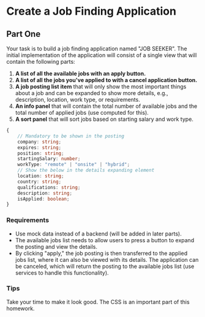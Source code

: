 
# Create a Job Finding Application

## Part One

Your task is to build a job finding application named "JOB SEEKER". The initial implementation of the application will consist of a single view that will contain the following parts:

1. **A list of all the available jobs with an apply button.**
2. **A list of all the jobs you've applied to with a cancel application button.**
3. **A job posting list item** that will only show the most important things about a job and can be expanded to show more details, e.g., description, location, work type, or requirements.
4. **An info panel** that will contain the total number of available jobs and the total number of applied jobs (use computed for this).
5. **A sort panel** that will sort jobs based on starting salary and work type.

```typescript
{
    // Mandatory to be shown in the posting
    company: string;
    expires: string;
    position: string;
    startingSalary: number;
    workType: "remote" | "onsite" | "hybrid";
    // Show the below in the details expanding element
    location: string;
    country: string;
    qualifications: string;
    description: string;
    isApplied: boolean;
}
```

### Requirements

- Use mock data instead of a backend (will be added in later parts).
- The available jobs list needs to allow users to press a button to expand the posting and view the details. 
- By clicking "apply," the job posting is then transferred to the applied jobs list, where it can also be viewed with its details. The application can be canceled, which will return the posting to the available jobs list (use services to handle this functionality).

### Tips

Take your time to make it look good. The CSS is an important part of this homework.
